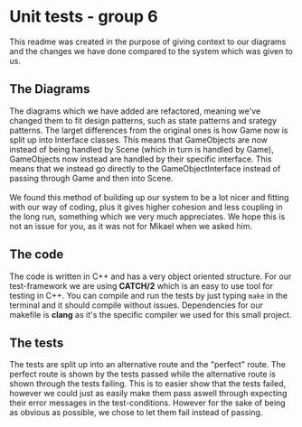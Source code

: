 # Unit tests - group 6 #
This readme was created in the purpose of giving context to our diagrams and the changes we have done compared to the system which was given to us.
## The Diagrams ##
The diagrams which we have added are refactored, meaning we've changed them to fit design patterns, such as state patterns and srategy patterns. The larget differences from the original ones is how Game now is split up into Interface classes. This means that GameObjects are now instead of being handled by Scene (which in turn is handled by Game), GameObjects now instead are handled by their specific interface. This means that we instead go directly to the GameObjectInterface instead of passing through Game and then into Scene. <br><br>
We found this method of building up our system to be a lot nicer and fitting with our way of coding, plus it gives higher cohesion and less coupling in the long run, something which we very much appreciates. We hope this is not an issue for you, as it was not for Mikael when we asked him.
## The code ##
The code is written in C++ and has a very object oriented structure. For our test-framework we are using **CATCH/2** which is an easy to use tool for testing in C++. You can compile and run the tests by just typing `make` in the terminal and it should compile without issues. Dependencies for our makefile is **clang** as it's the specific compiler we used for this small project.
## The tests ##
The tests are split up into an alternative route and the "perfect" route. The perfect route is shown by the tests passed while the alternative route is shown through the tests failing. This is to easier show that the tests failed, however we could just as easily make them pass aswell through expecting their error messages in the test-conditions. However for the sake of being as obvious as possible, we chose to let them fail instead of passing.